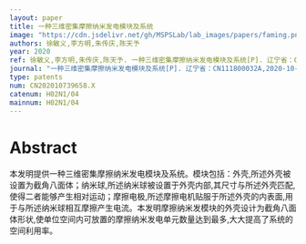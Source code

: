 ```yaml
---
layout: paper
title: 一种三维密集摩擦纳米发电模块及系统
image: "https://cdn.jsdelivr.net/gh/MSPSLab/lab_images/papers/faming.png"
authors: 徐敏义,李方明,朱传庆,陈天予
year: 2020
ref: 徐敏义,李方明,朱传庆,陈天予. 一种三维密集摩擦纳米发电模块及系统[P]. 辽宁省：CN111800032A,2020-10-20
journal: "一种三维密集摩擦纳米发电模块及系统[P]. 辽宁省：CN111800032A,2020-10-20"
type: patents
num: CN202010739658.X
catenum: H02N1/04
mainnum: H02N1/04
---
```


# Abstract

本发明提供一种三维密集摩擦纳米发电模块及系统。模块包括：外壳,所述外壳被设置为截角八面体；纳米球,所述纳米球被设置于外壳内部,其尺寸与所述外壳匹配,使得二者能够产生相对运动；摩擦电极,所述摩擦电机贴服于所述外壳的内表面,用于与所述纳米球相互摩擦产生电流。本发明摩擦纳米发模块的外壳设计为截角八面体形状,使单位空间内可放置的摩擦纳米发电单元数量达到最多,大大提高了系统的空间利用率。